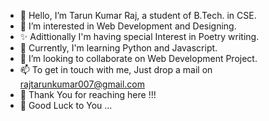 - 👋 Hello, I’m Tarun Kumar Raj, a student of B.Tech. in CSE.
- 👀 I’m interested in Web Development and Designing.
- ✨ Adittionally I'm having special Interest in Poetry writing.
- 🌱 Currently, I'm learning Python and Javascript.
- 💞️ I’m looking to collaborate on Web Development Project.
- 📫 To get in touch with me, Just drop a mail on rajtarunkumar007@gmail.com
- 👋 Thank You for reaching here !!!
- 💞️ Good Luck to You ...

<!---
realtarunraj/realtarunraj is a ✨ special ✨ repository because its `README.md` (this file) appears on your GitHub profile.
You can click the Preview link to take a look at your changes.
--->
